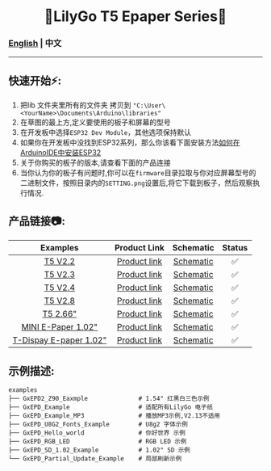 

<h1 align = "center">🌟LilyGo T5 Epaper Series🌟</h1>

### [English](../README.MD) | 中文

--------------------------------------


<h2 align = "left">快速开始⚡:</h2>

1. 把lib 文件夹里所有的文件夹 拷贝到 `"C:\User\<YourName>\Documents\Arduino\libraries"`
2. 在草图的最上方,定义要使用的板子和屏幕的型号
3. 在开发板中选择`ESP32 Dev Module`，其他选项保持默认
4. 如果你在开发板中没找到ESP32系列，那么你该看下面安装方法[如何在ArduinoIDE中安装ESP32](https://github.com/espressif/arduino-esp32/blob/master/docs/arduino-ide/boards_manager.md)
5. 关于你购买的板子的版本,请查看下面的产品连接
6. 当你认为你的板子有问题时,你可以在`firmware`目录拉取与你对应屏幕型号的二进制文件，按照目录内的`SETTING.png`设置后,将它下载到板子，然后观察执行情况.



<h2 align = "left">产品链接📷:</h2>

|          Examples           |                             Product  Link                             |                     Schematic                      | Status |
| :-------------------------: | :-------------------------------------------------------------------: | :------------------------------------------------: | :----: |
|         [T5 V2.2]()         |   [Product link](https://www.aliexpress.com/item/32850386996.html)    |        [Schematic](./schematic/T5V2.2.pdf)         |   ✅    |
|         [T5 V2.3]()         |   [Product link](https://www.aliexpress.com/item/32869729970.html)    |        [Schematic](./schematic/T5V2.3.pdf)         |   ✅    |
|         [T5 V2.4]()         |   [Product link](https://www.aliexpress.com/item/32860674791.html)    |        [Schematic](./schematic/T5V2.4.pdf)         |   ✅    |
|         [T5 V2.8]()         |   [Product link](https://www.aliexpress.com/item/32867880658.html)    |        [Schematic](./schematic/T5v2.8.pdf)         |   ✅    |
|        [T5 2.66"]()         | [Product link](https://www.aliexpress.com/item/1005002474854718.html) |        [Schematic](./schematic/T5_2.66.pdf)        |   ✅    |
|   [MINI E-Paper 1.02"]()    | [Product link](https://www.aliexpress.com/item/1005002857956100.html) | [Schematic](./schematic/MINI%20E-Paper%201.02.pdf) |   ✅    |
| [T-Dispay E-paper 1.02" ]() | [Product link](https://www.aliexpress.com/item/1005002536380666.html) |                   [Schematic]()                    |   ✅    |


<h2 align = "left">示例描述:</h2>

```
examples
├── GxEPD2_Z90_Eaxmple              # 1.54" 红黑白三色示例 
├── GxEPD_Example                   # 适配所有LilyGo 电子纸
├── GxEPD_Example_MP3               # 播放MP3示例,V2.13不适用 
├── GxEPD_U8G2_Fonts_Example        # U8g2 字体示例
├── GxEPD_Hello_world               # 你好世界 示例
├── GxEPD_RGB_LED                   # RGB LED 示例
├── GxEPD_SD_1.02_Example           # 1.02" SD 示例
└── GxEPD_Partial_Update_Example    # 局部刷新示例
```
